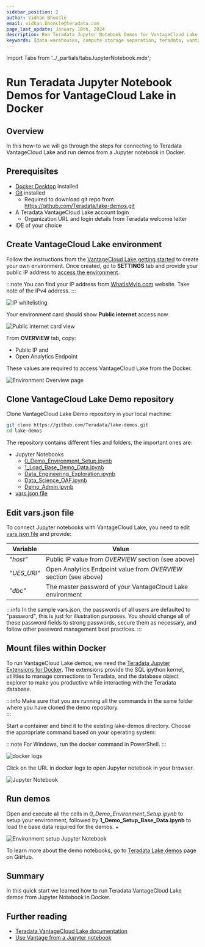 ```yaml
---
sidebar_position: 2
author: Vidhan Bhonsle
email: vidhan.bhonsle@teradata.com
page_last_update: January 10th, 2024
description: Run Teradata Jupyter Notebook Demos for VantageCloud Lake in Docker
keywords: [data warehouses, compute storage separation, teradata, vantage, cloud data platform, business intelligence, enterprise analytics, jupyter, teradatasql, ipython-sql, docker, container, vantagecloud, vantagecloud lake, lake]
---
```


import Tabs from '../_partials/tabsJupyterNotebook.mdx';

# Run Teradata Jupyter Notebook Demos for VantageCloud Lake in Docker

## Overview
In this how-to we will go through the steps for connecting to Teradata VantageCloud Lake and run demos from a Jupyter notebook in Docker. 

## Prerequisites
* [Docker Desktop](https://www.docker.com/products/docker-desktop) installed
* [Git](https://git-scm.com/book/en/v2/Getting-Started-Installing-Git) installed
    * Required to download git repo from https://github.com/Teradata/lake-demos.git
* A Teradata VantageCloud Lake account login
    * Organization URL and login details from Teradata welcome letter
* IDE of your choice

## Create VantageCloud Lake environment
Follow the instructions from the [VantageCloud Lake getting started](https://quickstarts.teradata.com/getting-started-with-vantagecloud-lake.html) to create your own environment. 
Once created, go to **SETTINGS** tab and provide your public IP address to [access the environment](https://quickstarts.teradata.com/getting-started-with-vantagecloud-lake.html#_access_environment_from_public_internet).

:::note
You can find your IP address from [WhatIsMyIp.com](https://www.whatismyip.com) website. Take note of the IPv4 address.
:::

![IP whitelisting](./images/vantagecloud-lake-demo-jupyter-docker/lake_ip_addresses.png)

Your environment card should show **Public internet** access now.

![Public internet card view](./images/vantagecloud-lake-demo-jupyter-docker/lake_public_internet_cv.png)

From **OVERVIEW** tab, copy:

* Public IP and
* Open Analytics Endpoint

These values are required to access VantageCloud Lake from the Docker.

![Environment Overview page](./images/vantagecloud-lake-demo-jupyter-docker/lake_overview_page.png)

## Clone VantageCloud Lake Demo repository
Clone VantageCloud Lake Demo repository in your local machine:

``` bash
git clone https://github.com/Teradata/lake-demos.git
cd lake-demos
```

The repository contains different files and folders, the important ones are:

* Jupyter Notebooks
    * [0_Demo_Environment_Setup.ipynb](https://github.com/Teradata/lake-demos/blob/main/0_Demo_Environment_Setup.ipynb)
    * [1_Load_Base_Demo_Data.ipynb](https://github.com/Teradata/lake-demos/blob/main/1_Load_Base_Demo_Data.ipynb)
    * [Data_Engineering_Exploration.ipynb](https://github.com/Teradata/lake-demos/blob/main/Data_Engineering_Exploration.ipynb)
    * [Data_Science_OAF.ipynb](https://github.com/Teradata/lake-demos/blob/main/Data_Science_OAF.ipynb)
    * [Demo_Admin.ipynb](https://github.com/Teradata/lake-demos/blob/main/Demo_Admin.ipynb)
* [vars.json file](https://github.com/Teradata/lake-demos/blob/main/vars.json)

## Edit vars.json file
To connect Jupyter notebooks with VantageCloud Lake, you need to edit [vars.json file](https://github.com/Teradata/lake-demos/blob/main/vars.json) and provide:


| **Variable** | **Value** |
|--------------|-----------|
| *"host"*     | Public IP value from *OVERVIEW* section (see above) |
| *"UES_URI"*  | Open Analytics Endpoint value from *OVERVIEW* section (see above) |
| *"dbc"*      | The master password of your VantageCloud Lake environment |


:::info
In the sample vars.json, the passwords of all users are defaulted to "password", this is just for illustration purposes. You should change all of these password fields to strong passwords, secure them as necessary, and follow other password management best practices.
:::

## Mount files within Docker
To run VantageCloud Lake demos, we need the [Teradata Jupyter Extensions for Docker](https://hub.docker.com/r/teradata/jupyterlab-extensions). The extensions provide the SQL ipython kernel, utilities to manage connections to Teradata, and the database object explorer to make you productive while interacting with the Teradata database.  

:::info
Make sure that you are running all the commands in the same folder where you have cloned the demo repository.   
:::

Start a container and bind it to the existing lake-demos directory. Choose the appropriate command based on your operating system:

:::note
For Windows, run the docker command in PowerShell.
:::

<Tabs/>


![docker logs](./images/vantagecloud-lake-demo-jupyter-docker/lake_docker_url.png)

Click on the URL in docker logs to open Jupyter notebook in your browser.

![Jupyter Notebook](./images/vantagecloud-lake-demo-jupyter-docker/lake_jupyter_notebook.png)

## Run demos
Open and execute all the cells in *0_Demo_Environment_Setup.ipynb* to setup your environment, followed by **1_Demo_Setup_Base_Data.ipynb** to load the base data required for the demos. +

![Environment setup Jupyter Notebook](./images/vantagecloud-lake-demo-jupyter-docker/lake_0_setup.png)

To learn more about the demo notebooks, go to [Teradata Lake demos](https://github.com/Teradata/lake-demos) page on GitHub.

## Summary

In this quick start we learned how to run Teradata VantageCloud Lake demos from Jupyter Notebook in Docker.

## Further reading

* [Teradata VantageCloud Lake documentation](https://docs.teradata.com/r/Teradata-VantageCloud-Lake/Getting-Started-First-Sign-On-by-Organization-Admin)
* [Use Vantage from a Jupyter notebook](https://quickstarts.teradata.com/jupyter.html)
